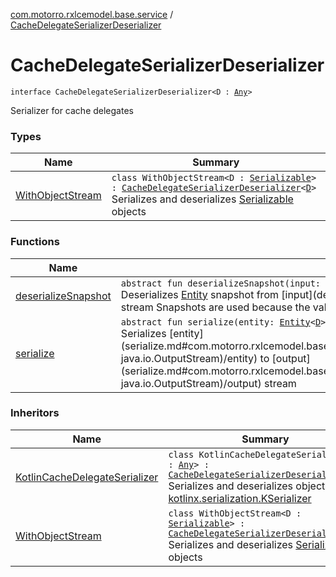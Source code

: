 [com.motorro.rxlcemodel.base.service](../index.md) / [CacheDelegateSerializerDeserializer](./index.md)

# CacheDelegateSerializerDeserializer

`interface CacheDelegateSerializerDeserializer<D : `[`Any`](https://kotlinlang.org/api/latest/jvm/stdlib/kotlin/-any/index.html)`>`

Serializer for cache delegates

### Types

| Name | Summary |
|---|---|
| [WithObjectStream](-with-object-stream/index.md) | `class WithObjectStream<D : `[`Serializable`](http://docs.oracle.com/javase/6/docs/api/java/io/Serializable.html)`> : `[`CacheDelegateSerializerDeserializer`](./index.md)`<`[`D`](-with-object-stream/index.md#D)`>`<br>Serializes and deserializes [Serializable](http://docs.oracle.com/javase/6/docs/api/java/io/Serializable.html) objects |

### Functions

| Name | Summary |
|---|---|
| [deserializeSnapshot](deserialize-snapshot.md) | `abstract fun deserializeSnapshot(input: `[`InputStream`](http://docs.oracle.com/javase/6/docs/api/java/io/InputStream.html)`, length: `[`Long`](https://kotlinlang.org/api/latest/jvm/stdlib/kotlin/-long/index.html)`, invalidated: `[`Boolean`](https://kotlinlang.org/api/latest/jvm/stdlib/kotlin/-boolean/index.html)`): `[`Entity`](../../com.motorro.rxlcemodel.base.entity/-entity/index.md)`<`[`D`](index.md#D)`>?`<br>Deserializes [Entity](../../com.motorro.rxlcemodel.base.entity/-entity/index.md) snapshot from [input](deserialize-snapshot.md#com.motorro.rxlcemodel.base.service.CacheDelegateSerializerDeserializer$deserializeSnapshot(java.io.InputStream, kotlin.Long, kotlin.Boolean)/input) stream Snapshots are used because the validity status is only actual when we are getting cached data. https://github.com/motorro/RxLceModel/issues/5 |
| [serialize](serialize.md) | `abstract fun serialize(entity: `[`Entity`](../../com.motorro.rxlcemodel.base.entity/-entity/index.md)`<`[`D`](index.md#D)`>, output: `[`OutputStream`](http://docs.oracle.com/javase/6/docs/api/java/io/OutputStream.html)`): `[`Unit`](https://kotlinlang.org/api/latest/jvm/stdlib/kotlin/-unit/index.html)<br>Serializes [entity](serialize.md#com.motorro.rxlcemodel.base.service.CacheDelegateSerializerDeserializer$serialize(com.motorro.rxlcemodel.base.entity.Entity((com.motorro.rxlcemodel.base.service.CacheDelegateSerializerDeserializer.D)), java.io.OutputStream)/entity) to [output](serialize.md#com.motorro.rxlcemodel.base.service.CacheDelegateSerializerDeserializer$serialize(com.motorro.rxlcemodel.base.entity.Entity((com.motorro.rxlcemodel.base.service.CacheDelegateSerializerDeserializer.D)), java.io.OutputStream)/output) stream |

### Inheritors

| Name | Summary |
|---|---|
| [KotlinCacheDelegateSerializer](../../com.motorro.rxlcemodel.kserializer/-kotlin-cache-delegate-serializer/index.md) | `class KotlinCacheDelegateSerializer<D : `[`Any`](https://kotlinlang.org/api/latest/jvm/stdlib/kotlin/-any/index.html)`> : `[`CacheDelegateSerializerDeserializer`](./index.md)`<`[`D`](../../com.motorro.rxlcemodel.kserializer/-kotlin-cache-delegate-serializer/index.md#D)`>`<br>Serializes and deserializes objects with [kotlinx.serialization.KSerializer](#) |
| [WithObjectStream](-with-object-stream/index.md) | `class WithObjectStream<D : `[`Serializable`](http://docs.oracle.com/javase/6/docs/api/java/io/Serializable.html)`> : `[`CacheDelegateSerializerDeserializer`](./index.md)`<`[`D`](-with-object-stream/index.md#D)`>`<br>Serializes and deserializes [Serializable](http://docs.oracle.com/javase/6/docs/api/java/io/Serializable.html) objects |
